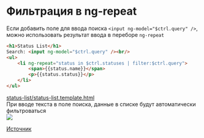 # Фильтрация в ng-repeat
Если добавить поле для ввода поиска `<input ng-model="$ctrl.query" />`, можно использовать результат ввода в переборе `ng-repeat`
```html
<h1>Status List</h1>
Search: <input ng-model="$ctrl.query" /><br/>
<ul>
    <li ng-repeat="status in $ctrl.statuses | filter:$ctrl.query">
        <span>{{status.name}}</span>
        <p>{{status.status}}</p>
    </li>
</ul>
```
[status-list/status-list.template.html](../examples/angular/app/status-list/status-list.template.html)<br/>
При вводе текста в поле поиска, данные в списке будут автоматически фильтроваться<br/>
![](https://code.angularjs.org/1.7.9/docs/img/tutorial/tutorial_05.png)<br/>

[Источник](https://code.angularjs.org/1.7.9/docs/tutorial/step_05)
